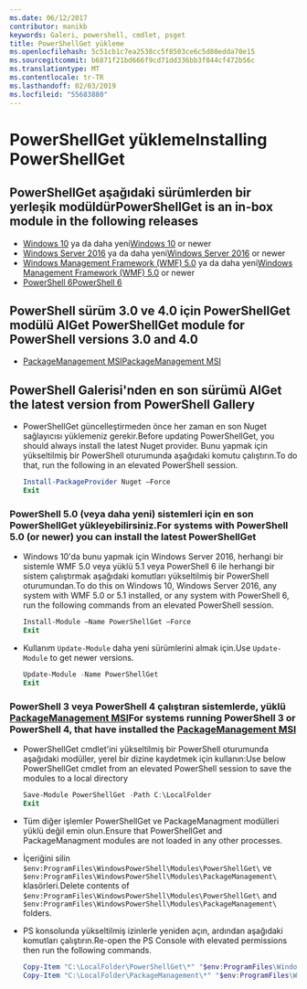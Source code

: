```yaml
---
ms.date: 06/12/2017
contributor: manikb
keywords: Galeri, powershell, cmdlet, psget
title: PowerShellGet yükleme
ms.openlocfilehash: 5c51cb1c7ea2538cc5f8503ce6c5d80edda70e15
ms.sourcegitcommit: b6871f21bd666f9cd71dd336bb3f844cf472b56c
ms.translationtype: MT
ms.contentlocale: tr-TR
ms.lasthandoff: 02/03/2019
ms.locfileid: "55683880"
---
```

# <a name="installing-powershellget"></a><span data-ttu-id="1c15e-103">PowerShellGet yükleme</span><span class="sxs-lookup"><span data-stu-id="1c15e-103">Installing PowerShellGet</span></span>

## <a name="powershellget-is-an-in-box-module-in-the-following-releases"></a><span data-ttu-id="1c15e-104">PowerShellGet aşağıdaki sürümlerden bir yerleşik modüldür</span><span class="sxs-lookup"><span data-stu-id="1c15e-104">PowerShellGet is an in-box module in the following releases</span></span>

- <span data-ttu-id="1c15e-105">[Windows 10](https://www.microsoft.com/windows) ya da daha yeni</span><span class="sxs-lookup"><span data-stu-id="1c15e-105">[Windows 10](https://www.microsoft.com/windows) or newer</span></span>
- <span data-ttu-id="1c15e-106">[Windows Server 2016](/windows-server/windows-server) ya da daha yeni</span><span class="sxs-lookup"><span data-stu-id="1c15e-106">[Windows Server 2016](/windows-server/windows-server) or newer</span></span>
- <span data-ttu-id="1c15e-107">[Windows Management Framework (WMF) 5.0](https://www.microsoft.com/download/details.aspx?id=50395) ya da daha yeni</span><span class="sxs-lookup"><span data-stu-id="1c15e-107">[Windows Management Framework (WMF) 5.0](https://www.microsoft.com/download/details.aspx?id=50395) or newer</span></span>
- [<span data-ttu-id="1c15e-108">PowerShell 6</span><span class="sxs-lookup"><span data-stu-id="1c15e-108">PowerShell 6</span></span>](https://github.com/PowerShell/PowerShell/releases)

## <a name="get-powershellget-module-for-powershell-versions-30-and-40"></a><span data-ttu-id="1c15e-109">PowerShell sürüm 3.0 ve 4.0 için PowerShellGet modülü Al</span><span class="sxs-lookup"><span data-stu-id="1c15e-109">Get PowerShellGet module for PowerShell versions 3.0 and 4.0</span></span>

- [<span data-ttu-id="1c15e-110">PackageManagement MSI</span><span class="sxs-lookup"><span data-stu-id="1c15e-110">PackageManagement MSI</span></span>](https://www.microsoft.com/download/details.aspx?id=51451)

## <a name="get-the-latest-version-from-powershell-gallery"></a><span data-ttu-id="1c15e-111">PowerShell Galerisi'nden en son sürümü Al</span><span class="sxs-lookup"><span data-stu-id="1c15e-111">Get the latest version from PowerShell Gallery</span></span>

- <span data-ttu-id="1c15e-112">PowerShellGet güncelleştirmeden önce her zaman en son Nuget sağlayıcısı yüklemeniz gerekir.</span><span class="sxs-lookup"><span data-stu-id="1c15e-112">Before updating PowerShellGet, you should always install the latest Nuget provider.</span></span> <span data-ttu-id="1c15e-113">Bunu yapmak için yükseltilmiş bir PowerShell oturumunda aşağıdaki komutu çalıştırın.</span><span class="sxs-lookup"><span data-stu-id="1c15e-113">To do that, run the following in an elevated PowerShell session.</span></span>

  ```powershell
  Install-PackageProvider Nuget –Force
  Exit
  ```

### <a name="for-systems-with-powershell-50-or-newer-you-can-install-the-latest-powershellget"></a><span data-ttu-id="1c15e-114">PowerShell 5.0 (veya daha yeni) sistemleri için en son PowerShellGet yükleyebilirsiniz.</span><span class="sxs-lookup"><span data-stu-id="1c15e-114">For systems with PowerShell 5.0 (or newer) you can install the latest PowerShellGet</span></span>

- <span data-ttu-id="1c15e-115">Windows 10'da bunu yapmak için Windows Server 2016, herhangi bir sistemle WMF 5.0 veya yüklü 5.1 veya PowerShell 6 ile herhangi bir sistem çalıştırmak aşağıdaki komutları yükseltilmiş bir PowerShell oturumundan.</span><span class="sxs-lookup"><span data-stu-id="1c15e-115">To do this on Windows 10, Windows Server 2016, any system with WMF 5.0 or 5.1 installed, or any system with PowerShell 6, run the following commands from an elevated PowerShell session.</span></span>

  ```powershell
  Install-Module –Name PowerShellGet –Force
  Exit
  ```

- <span data-ttu-id="1c15e-116">Kullanım `Update-Module` daha yeni sürümlerini almak için.</span><span class="sxs-lookup"><span data-stu-id="1c15e-116">Use `Update-Module` to get newer versions.</span></span>

  ```powershell
  Update-Module -Name PowerShellGet
  Exit
  ```

### <a name="for-systems-running-powershell-3-or-powershell-4-that-have-installed-the-packagemanagement-msihttpswwwmicrosoftcomdownloaddetailsaspxid51451"></a><span data-ttu-id="1c15e-117">PowerShell 3 veya PowerShell 4 çalıştıran sistemlerde, yüklü [PackageManagement MSI](https://www.microsoft.com/download/details.aspx?id=51451)</span><span class="sxs-lookup"><span data-stu-id="1c15e-117">For systems running PowerShell 3 or PowerShell 4, that have installed the [PackageManagement MSI](https://www.microsoft.com/download/details.aspx?id=51451)</span></span>

- <span data-ttu-id="1c15e-118">PowerShellGet cmdlet'ini yükseltilmiş bir PowerShell oturumunda aşağıdaki modüller, yerel bir dizine kaydetmek için kullanın:</span><span class="sxs-lookup"><span data-stu-id="1c15e-118">Use below PowerShellGet cmdlet from an elevated PowerShell session to save the modules to a local directory</span></span>

  ```powershell
  Save-Module PowerShellGet -Path C:\LocalFolder
  Exit
  ```

- <span data-ttu-id="1c15e-119">Tüm diğer işlemler PowerShellGet ve PackageManagment modülleri yüklü değil emin olun.</span><span class="sxs-lookup"><span data-stu-id="1c15e-119">Ensure that PowerShellGet and PackageManagment modules are not loaded in any other processes.</span></span>
- <span data-ttu-id="1c15e-120">İçeriğini silin `$env:ProgramFiles\WindowsPowerShell\Modules\PowerShellGet\` ve `$env:ProgramFiles\WindowsPowerShell\Modules\PackageManagement\` klasörleri.</span><span class="sxs-lookup"><span data-stu-id="1c15e-120">Delete contents of `$env:ProgramFiles\WindowsPowerShell\Modules\PowerShellGet\` and  `$env:ProgramFiles\WindowsPowerShell\Modules\PackageManagement\` folders.</span></span>
- <span data-ttu-id="1c15e-121">PS konsolunda yükseltilmiş izinlerle yeniden açın, ardından aşağıdaki komutları çalıştırın.</span><span class="sxs-lookup"><span data-stu-id="1c15e-121">Re-open the PS Console with elevated permissions then run the following commands.</span></span>

  ```powershell
  Copy-Item "C:\LocalFolder\PowerShellGet\*" "$env:ProgramFiles\WindowsPowerShell\Modules\PowerShellGet\" -Recurse -Force
  Copy-Item "C:\LocalFolder\PackageManagement\*" "$env:ProgramFiles\WindowsPowerShell\Modules\PackageManagement\" -Recurse -Force
  ```
